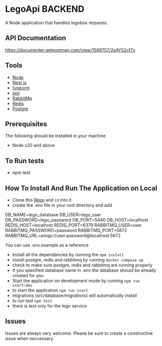 # LegoApi BACKEND

A Node application that handles legobox requests.


## API Documentation

https://documenter.getpostman.com/view/1599757/2sAY52cf7v

## Tools

- [Node](https://nodejs.org/)
- [Nest js](https://nestjs.com/)
- [typeorm](https://docs.nestjs.com/recipes/sql-typeorm)
- [jest](https://jestjs.io/)
- [RabbitMq](https://www.rabbitmq.com/)
- [Redis](https://redis.io)
- [Postgre](https://www.postgresql.org/)

## Prerequisites

The following should be installed in your machine

- Node v20 and above 

## To Run tests
- npm test

## How To Install And Run The Application on Local

- Clone this [Repo]('https://github.com/Igho-Godwin/lego-api.git') and `cd` into it
- create the .env file in your root directory and add

DB_NAME=lego_database
DB_USER=lego_user
DB_PASSWORD=lego_password
DB_PORT=5440
DB_HOST=localhost
REDIS_HOST=localhost
REDIS_PORT=6379
RABBITMQ_USER=user
RABBITMQ_PASSWORD=password
RABBITMQ_PORT=5672
RABBITMQ_URL=amqp://user:password@localhost:5672

You can use .env.example as a reference

- Install all the dependancies by running the `npm install`
- install postgre, redis and rabbitmq by running `docker compose up`
- check to make sure postgre, redis and rabbitmq are  running properly
- if you specified database name in .env the database should be already created for you 
- Start the application on development mode by running `npm run start:dev`
- to start the application `npm run start`
- migrations (src/database/migrations) will automatically install
- to run test  `npm test`
- there is test only for the lego service



## Issues

Issues are always very welcome. Please be sure to create a constructive issue when neccessary.
